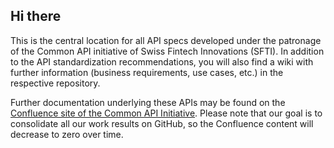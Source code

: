 ## Hi there

<!--

**Here are some ideas to get you started:**

🙋‍♀️ A short introduction - what is your organization all about?
🌈 Contribution guidelines - how can the community get involved?
👩‍💻 Useful resources - where can the community find your docs? Is there anything else the community should know?
🍿 Fun facts - what does your team eat for breakfast?
🧙 Remember, you can do mighty things with the power of [Markdown](https://docs.github.com/github/writing-on-github/getting-started-with-writing-and-formatting-on-github/basic-writing-and-formatting-syntax)
-->
This is the central location for all API specs developed under the patronage of the Common API initiative of Swiss Fintech Innovations (SFTI).
In addition to the API standardization recommendations, you will also find a wiki with further information (business requirements, use cases, etc.) in the respective repository.

Further documentation underlying these APIs may be found on the <a href="https://c-a-p-s.atlassian.net/wiki/spaces/PUB/overview" target="_blank">Confluence site of the Common API Initiative</a>. Please note that our goal is to consolidate all our work results on GitHub, so the Confluence content will decrease to zero over time.
